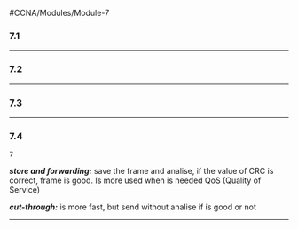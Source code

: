 #CCNA/Modules/Module-7

### 7.1


---
### 7.2


---
### 7.3


---
### 7.4

	7
___store and forwarding:___ save the frame and analise, if the value of CRC is correct, frame is good. Is more used when is needed QoS (Quality of Service)

___cut-through:___ is more fast, but send without analise if is good or not

---

